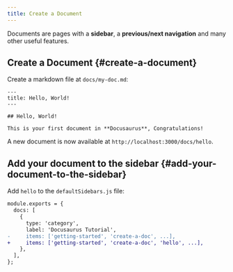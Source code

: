```yaml
---
title: Create a Document
---
```


Documents are pages with a **sidebar**, a **previous/next navigation** and many other useful features.

## Create a Document {#create-a-document}

Create a markdown file at `docs/my-doc.md`:

```mdx title="docs/hello.md"
---
title: Hello, World!
---

## Hello, World!

This is your first document in **Docusaurus**, Congratulations!
```

A new document is now available at `http://localhost:3000/docs/hello`.

## Add your document to the sidebar {#add-your-document-to-the-sidebar}

Add `hello` to the `defaultSidebars.js` file:

```diff title="defaultSidebars.js"
module.exports = {
  docs: [
    {
      type: 'category',
      label: 'Docusaurus Tutorial',
-     items: ['getting-started', 'create-a-doc', ...],
+     items: ['getting-started', 'create-a-doc', 'hello', ...],
    },
  ],
};
```
